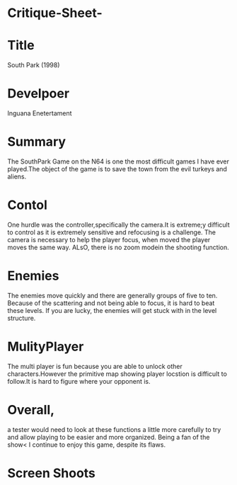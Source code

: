 # Critique-Sheet-

# Title 
South Park (1998)

# Develpoer
Inguana Enetertament

# Summary 
The SouthPark Game on the N64 is one  the most difficult games I have  ever  played.The object of the game is to save the town from the evil turkeys and aliens.

# Contol
One hurdle was the controller,specifically the camera.It is extreme;y difficult to control as it is extremely sensitive and refocusing is a challenge. The camera is necessary to help the player focus, when moved the player moves the same way. ALsO, there is no zoom modein the shooting function.

# Enemies
The enemies move quickly and there are generally groups of five to ten. Because of the scattering and not being able to focus, it is hard to beat these levels. If you are lucky, the enemies will get stuck with in the level structure.

# MulityPlayer
The multi player is fun because you are able to unlock other characters.However the primitive map showing player locstion is difficult to follow.It is hard to figure where your opponent is.
# Overall,
a tester would need to look at these functions a little more carefully to try and allow playing to be easier and more organized. Being a fan of the show< I continue to enjoy this game, despite its flaws.
# Screen Shoots 


